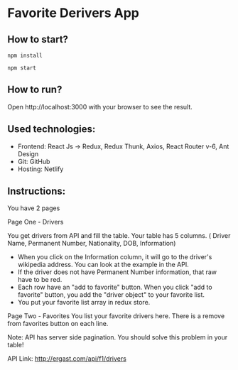 # Favorite Derivers App

## How to start?

```
npm install
```

```
npm start
```

## How to run?

Open http://localhost:3000 with your browser to see the result.

## Used technologies:

- Frontend: React Js -> Redux, Redux Thunk, Axios, React Router v-6, Ant Design
- Git: GitHub
- Hosting: Netlify

## Instructions:

You have 2 pages

Page One - Drivers

You get drivers from API and fill the table. Your table has 5 columns. ( Driver Name, Permanent Number, Nationality, DOB, Information)
* When you click on the Information column, it will go to the driver's wikipedia address. You can look at the example in the API.
* If the driver does not have  Permanent Number information, that raw have to be red.
* Each row have an "add to favorite" button. When you click "add to favorite" button, you add the "driver object" to your favorite list.
* You put your favorite list array in redux store. 


Page Two - Favorites
You list your favorite drivers here. 
There is a remove from favorites button on each line. 

Note:
API has server side pagination. You should solve this problem in your table!

API Link:
http://ergast.com/api/f1/drivers 
